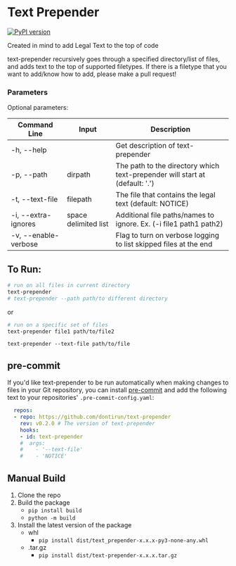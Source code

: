 <!--
Copyright 2021 Arun Donti
SPDX-License-Identifier: MIT
-->
# Text Prepender

[![PyPI version](https://badge.fury.io/py/text-prepender.svg)](https://badge.fury.io/py/text-prepender)

Created in mind to add Legal Text to the top of code

text-prepender recursively goes through a specified directory/list of files, and adds text to the top of supported filetypes.
If there is a filetype that you want to add/know how to add, please make a pull request!

### Parameters

Optional parameters:

| Command Line         | Input                | Description                                                                  |
| -------------------- | -------------------- | ---------------------------------------------------------------------------- |
| -h, --help           |                      | Get description of text-prepender                                            |
| -p, --path           | dirpath              | The path to the directory which text-prepender will start at (default: '.')  |
| -t, --text-file      | filepath             | The file that contains the legal text (default: NOTICE)                      |
| -i, --extra-ignores  | space delimited list | Additional file paths/names to ignore. Ex. (-i file1 path1 path2)            |
| -v, --enable-verbose |                      | Flag to turn on verbose logging to list skipped files at the end             |

## To Run:

```bash
# run on all files in current directory
text-prepender
# text-prepender --path path/to different directory
```

or

```bash
# run on a specific set of files
text-prepender file1 path/to/file2
```

`text-prepender --text-file path/to/file`

## pre-commit

If you'd like text-prepender to be run automatically when making changes to files in your Git repository, you can install [pre-commit](https://pre-commit.com/) and add the following text to your repositories' `.pre-commit-config.yaml`:

```yaml
  repos:
  - repo: https://github.com/dontirun/text-prepender
    rev: v0.2.0 # The version of text-prepender
    hooks:
    - id: text-prepender
    #  args:
    #    - '--text-file'
    #    - 'NOTICE'
```
## Manual Build

1. Clone the repo
2. Build the package
   - `pip install build`
   - `python -m build`
3. Install the latest version of the package
   - whl
     - `pip install dist/text_prepender-x.x.x-py3-none-any.whl`
   - .tar.gz
     - `pip install dist/text-prepender-x.x.x.tar.gz`

</details>
